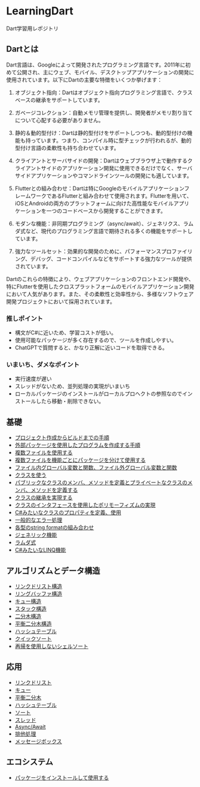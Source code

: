 # LearningDart
Dart学習用レポジトリ

## Dartとは
Dart言語は、Googleによって開発されたプログラミング言語です。2011年に初めて公開され、主にウェブ、モバイル、デスクトップアプリケーションの開発に使用されています。以下にDartの主要な特徴をいくつか挙げます：

1. オブジェクト指向：Dartはオブジェクト指向プログラミング言語で、クラスベースの継承をサポートしています。

2. ガベージコレクション：自動メモリ管理を提供し、開発者がメモリ割り当てについて心配する必要がありません。

3. 静的＆動的型付け：Dartは静的型付けをサポートしつつも、動的型付けの機能も持っています。つまり、コンパイル時に型チェックが行われるが、動的型付け言語の柔軟性も持ち合わせています。

4. クライアントとサーバサイドの開発：Dartはウェブブラウザ上で動作するクライアントサイドのアプリケーション開発に使用できるだけでなく、サーバサイドアプリケーションやコマンドラインツールの開発にも適しています。

5. Flutterとの組み合わせ：Dartは特にGoogleのモバイルアプリケーションフレームワークであるFlutterと組み合わせて使用されます。Flutterを用いて、iOSとAndroidの両方のプラットフォームに向けた高性能なモバイルアプリケーションを一つのコードベースから開発することができます。

6. モダンな機能：非同期プログラミング（async/await）、ジェネリクス、ラムダ式など、現代のプログラミング言語で期待される多くの機能をサポートしています。

7. 強力なツールセット：効果的な開発のために、パフォーマンスプロファイリング、デバッグ、コードコンパイルなどをサポートする強力なツールが提供されています。

Dartのこれらの特徴により、ウェブアプリケーションのフロントエンド開発や、特にFlutterを使用したクロスプラットフォームのモバイルアプリケーション開発において人気があります。また、その柔軟性と効率性から、多様なソフトウェア開発プロジェクトにおいて採用されています。

### 推しポイント
- 構文がC#に近いため、学習コストが低い。
- 使用可能なパッケージが多く存在するので、ツールを作成しやすい。
- ChatGPTで質問すると、かなり正解に近いコードを取得できる。

### いまいち、ダメなポイント
- 実行速度が遅い
- スレッドがないため、並列処理の実現がいまいち
- ローカルパッケージのインストールがローカルプロヘクトの参照なのでインストールしたら移動・削除できない。

## 基礎
- [プロジェクト作成からビルドまでの手順](./dart_start_project/README.md)
- [外部パッケージを使用したプログラムを作成する手順](./dart_use_package/README.md)
- [複数ファイルを使用する](./dart_multi_file/README.md)
- [複数ファイルを機能ごとにパッケージを分けて使用する](./dart_multi_pack_file/README.md)
- [ファイル内グローバル変数と関数、ファイル外グローバル変数と関数](./dart_global_local_scope/README.md)
- [クラスを使う](./dart_class_methods/README.md)
- [パブリックなクラスのメンバ、メソッドを定義とプライベートなクラスのメンバ、メソッドを定義する](./dart_public_private/README.md)
- [クラスの継承を実現する](./dart_inherit_class/README.md)
- [クラスのインタフェースを使用したポリモーフィズムの実現](./dart_poly_class/README.md)
- [C#みたいなクラスのプロパティを定義、使用](./dart_class_property/README.md)
- [一般的なエラー処理](./dart_error_handling/README.md)
- [各型のstring formatの組み合わせ](./dart_string_format/README.md)
- [ジェネリック機能](./dart_generics_example/README.md)
- [ラムダ式](./dart_lambda_example/README.md)
- [C#みたいなLINQ機能](./dart_linq_example/README.md)

## アルゴリズムとデータ構造
- [リンクドリスト構造](./dart_linked_list/README.md)
- [リングバッファ構造](./dart_ring_buffer/README.md)
- [キュー構造](./dart_data_queue/README.md)
- [スタック構造](./dart_data_stack/README.md)
- [二分木構造](./dart_binary_tree/README.md)
- [平衡二分木構造](./dart_balanced_tree/README.md)
- [ハッシュテーブル](./dart_hash_table/README.md)
- [クイックソート](./dart_quick_sort/README.md)
- [再帰を使用しないシェルソート](./dart_non_recursive_shell_sort/README.md)

## 応用
- [リンクドリスト](./dart_list_package/README.md)
- [キュー](./dart_queue_package/README.md)
- [平衡二分木](./dart_balanced_tree_package/README.md)
- [ハッシュテーブル](./dart_hash_table_package/README.md)
- [ソート](./dart_sort_package/README.md)
- [スレッド](./dart_threading_example/README.md)
- [Async/Await](./dart_async_await_example/README.md)
- [排他処理](./dart_mutex_example/README.md)
- [メッセージボックス](./dart_message_box_example/README.md)

## エコシステム
- [パッケージをインストールして使用する](./dart_install_package/README.md)
